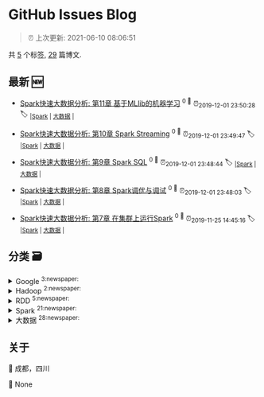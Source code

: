 
# GitHub Issues Blog
    
> :alarm_clock: 上次更新: 2021-06-10 08:06:51
    
共 [5](https://github.com/shilinlee/blog/labels) 个标签, [29](https://github.com/shilinlee/blog/issues) 篇博文.
## 最新 :new: 
  - [Spark快速大数据分析: 第11章 基于MLlib的机器学习](https://github.com/shilinlee/blog/issues/29) <sup>0 :speech_balloon:</sup>  			 :alarm_clock:<sub>2019-12-01 23:50:28</sub> 
 :label: 	<sub>|</sub><sub>[Spark](https://github.com/shilinlee/blog/labels/Spark)	|	</sub><sub>[大数据](https://github.com/shilinlee/blog/labels/%E5%A4%A7%E6%95%B0%E6%8D%AE)	|	</sub>

  - [Spark快速大数据分析: 第10章 Spark Streaming](https://github.com/shilinlee/blog/issues/28) <sup>0 :speech_balloon:</sup>  			 :alarm_clock:<sub>2019-12-01 23:49:47</sub> 
 :label: 	<sub>|</sub><sub>[Spark](https://github.com/shilinlee/blog/labels/Spark)	|	</sub><sub>[大数据](https://github.com/shilinlee/blog/labels/%E5%A4%A7%E6%95%B0%E6%8D%AE)	|	</sub>

  - [Spark快速大数据分析: 第9章 Spark SQL](https://github.com/shilinlee/blog/issues/27) <sup>0 :speech_balloon:</sup>  			 :alarm_clock:<sub>2019-12-01 23:48:44</sub> 
 :label: 	<sub>|</sub><sub>[Spark](https://github.com/shilinlee/blog/labels/Spark)	|	</sub><sub>[大数据](https://github.com/shilinlee/blog/labels/%E5%A4%A7%E6%95%B0%E6%8D%AE)	|	</sub>

  - [Spark快速大数据分析: 第8章 Spark调优与调试](https://github.com/shilinlee/blog/issues/26) <sup>0 :speech_balloon:</sup>  			 :alarm_clock:<sub>2019-12-01 23:48:03</sub> 
 :label: 	<sub>|</sub><sub>[Spark](https://github.com/shilinlee/blog/labels/Spark)	|	</sub><sub>[大数据](https://github.com/shilinlee/blog/labels/%E5%A4%A7%E6%95%B0%E6%8D%AE)	|	</sub>

  - [Spark快速大数据分析: 第7章 在集群上运行Spark](https://github.com/shilinlee/blog/issues/25) <sup>0 :speech_balloon:</sup>  			 :alarm_clock:<sub>2019-11-25 14:45:16</sub> 
 :label: 	<sub>|</sub><sub>[Spark](https://github.com/shilinlee/blog/labels/Spark)	|	</sub><sub>[大数据](https://github.com/shilinlee/blog/labels/%E5%A4%A7%E6%95%B0%E6%8D%AE)	|	</sub>

## 分类  :card_file_box: 

<details>
<summary>Google	<sup>3:newspaper:</sup></summary>


- [MapReduce：大型集群上的简化数据处理](https://github.com/shilinlee/blog/issues/5)<sup>0 :speech_balloon:</sup> :alarm_clock:<sub>2019-06-28 06:14:33</sub> 
- [Bigtable：结构化数据的分布式存储系统](https://github.com/shilinlee/blog/issues/4)<sup>0 :speech_balloon:</sup> :alarm_clock:<sub>2019-06-28 06:10:36</sub> 
- [The Google File System](https://github.com/shilinlee/blog/issues/3)<sup>0 :speech_balloon:</sup> :alarm_clock:<sub>2019-06-28 05:58:05</sub> 



</details>

<details>
<summary>Hadoop	<sup>2:newspaper:</sup></summary>


- [Hadoop：离线批处理MapReduce任务执行过程详解](https://github.com/shilinlee/blog/issues/7)<sup>0 :speech_balloon:</sup> :alarm_clock:<sub>2019-06-28 12:46:42</sub> 
- [大数据处理框架Hadoop的学习](https://github.com/shilinlee/blog/issues/6)<sup>0 :speech_balloon:</sup> :alarm_clock:<sub>2019-06-28 12:39:49</sub> 



</details>

<details>
<summary>RDD	<sup>5:newspaper:</sup></summary>


- [Spark内核设计的艺术: 第7章 调度系统](https://github.com/shilinlee/blog/issues/18)<sup>0 :speech_balloon:</sup> :alarm_clock:<sub>2019-08-16 00:30:34</sub> 
- [Spark内核设计的艺术: 第4章 SparkContext的初始化](https://github.com/shilinlee/blog/issues/15)<sup>0 :speech_balloon:</sup> :alarm_clock:<sub>2019-08-06 23:17:20</sub> 
- [Spark系列: Action算子讲解](https://github.com/shilinlee/blog/issues/10)<sup>0 :speech_balloon:</sup> :alarm_clock:<sub>2019-07-03 14:45:11</sub> 
- [Spark系列: Transformations算子讲解](https://github.com/shilinlee/blog/issues/9)<sup>0 :speech_balloon:</sup> :alarm_clock:<sub>2019-06-30 14:10:59</sub> 
- [Spark系列: 深入理解RDD](https://github.com/shilinlee/blog/issues/1)<sup>0 :speech_balloon:</sup> :alarm_clock:<sub>2019-06-27 23:56:29</sub> 



</details>

<details>
<summary>Spark	<sup>21:newspaper:</sup></summary>


- [Spark快速大数据分析: 第11章 基于MLlib的机器学习](https://github.com/shilinlee/blog/issues/29)<sup>0 :speech_balloon:</sup> :alarm_clock:<sub>2019-12-01 23:50:28</sub> 
- [Spark快速大数据分析: 第10章 Spark Streaming](https://github.com/shilinlee/blog/issues/28)<sup>0 :speech_balloon:</sup> :alarm_clock:<sub>2019-12-01 23:49:47</sub> 
- [Spark快速大数据分析: 第9章 Spark SQL](https://github.com/shilinlee/blog/issues/27)<sup>0 :speech_balloon:</sup> :alarm_clock:<sub>2019-12-01 23:48:44</sub> 
- [Spark快速大数据分析: 第8章 Spark调优与调试](https://github.com/shilinlee/blog/issues/26)<sup>0 :speech_balloon:</sup> :alarm_clock:<sub>2019-12-01 23:48:03</sub> 
- [Spark快速大数据分析: 第7章 在集群上运行Spark](https://github.com/shilinlee/blog/issues/25)<sup>0 :speech_balloon:</sup> :alarm_clock:<sub>2019-11-25 14:45:16</sub> 
- [Spark快速大数据分析: 第6章 Spark编程进阶](https://github.com/shilinlee/blog/issues/24)<sup>1 :speech_balloon:</sup> :alarm_clock:<sub>2019-11-19 14:28:53</sub> 
- [Spark快速大数据分析: 第5章 数据读取与保存](https://github.com/shilinlee/blog/issues/23)<sup>0 :speech_balloon:</sup> :alarm_clock:<sub>2019-11-07 00:55:10</sub> 
- [Spark内核设计的艺术: 第10章 Spark API](https://github.com/shilinlee/blog/issues/21)<sup>0 :speech_balloon:</sup> :alarm_clock:<sub>2019-08-30 00:07:50</sub> 
- [Spark内核设计的艺术: 第9章 部署模式](https://github.com/shilinlee/blog/issues/20)<sup>0 :speech_balloon:</sup> :alarm_clock:<sub>2019-08-27 00:51:38</sub> 
- [Spark内核设计的艺术: 第8章 计算引擎](https://github.com/shilinlee/blog/issues/19)<sup>0 :speech_balloon:</sup> :alarm_clock:<sub>2019-08-21 00:31:20</sub> 
- [Spark内核设计的艺术: 第7章 调度系统](https://github.com/shilinlee/blog/issues/18)<sup>0 :speech_balloon:</sup> :alarm_clock:<sub>2019-08-16 00:30:34</sub> 
- [Spark内核设计的艺术: 第6章 存储体系](https://github.com/shilinlee/blog/issues/17)<sup>0 :speech_balloon:</sup> :alarm_clock:<sub>2019-08-12 00:26:31</sub> 
- [Spark内核设计的艺术: 第5章 Spark执行环境](https://github.com/shilinlee/blog/issues/16)<sup>0 :speech_balloon:</sup> :alarm_clock:<sub>2019-08-09 01:01:23</sub> 
- [Spark内核设计的艺术: 第3章 Spark基础设施](https://github.com/shilinlee/blog/issues/14)<sup>0 :speech_balloon:</sup> :alarm_clock:<sub>2019-08-04 09:41:35</sub> 
- [Spark系列: 流计算Spark Streaming](https://github.com/shilinlee/blog/issues/13)<sup>0 :speech_balloon:</sup> :alarm_clock:<sub>2019-07-22 14:38:58</sub> 
- [Spark系列: 理解Catalyst优化器原理](https://github.com/shilinlee/blog/issues/12)<sup>0 :speech_balloon:</sup> :alarm_clock:<sub>2019-07-19 00:59:26</sub> 
- [Spark系列: DataFrame介绍](https://github.com/shilinlee/blog/issues/11)<sup>0 :speech_balloon:</sup> :alarm_clock:<sub>2019-07-18 00:53:16</sub> 
- [Spark系列: Action算子讲解](https://github.com/shilinlee/blog/issues/10)<sup>0 :speech_balloon:</sup> :alarm_clock:<sub>2019-07-03 14:45:11</sub> 
- [Spark系列: Transformations算子讲解](https://github.com/shilinlee/blog/issues/9)<sup>0 :speech_balloon:</sup> :alarm_clock:<sub>2019-06-30 14:10:59</sub> 
- [Spark系列: 初识Spark](https://github.com/shilinlee/blog/issues/8)<sup>0 :speech_balloon:</sup> :alarm_clock:<sub>2019-06-28 12:51:34</sub> 
- [Spark系列: 深入理解RDD](https://github.com/shilinlee/blog/issues/1)<sup>0 :speech_balloon:</sup> :alarm_clock:<sub>2019-06-27 23:56:29</sub> 



</details>

<details>
<summary>大数据	<sup>28:newspaper:</sup></summary>


- [Spark快速大数据分析: 第11章 基于MLlib的机器学习](https://github.com/shilinlee/blog/issues/29)<sup>0 :speech_balloon:</sup> :alarm_clock:<sub>2019-12-01 23:50:28</sub> 
- [Spark快速大数据分析: 第10章 Spark Streaming](https://github.com/shilinlee/blog/issues/28)<sup>0 :speech_balloon:</sup> :alarm_clock:<sub>2019-12-01 23:49:47</sub> 
- [Spark快速大数据分析: 第9章 Spark SQL](https://github.com/shilinlee/blog/issues/27)<sup>0 :speech_balloon:</sup> :alarm_clock:<sub>2019-12-01 23:48:44</sub> 
- [Spark快速大数据分析: 第8章 Spark调优与调试](https://github.com/shilinlee/blog/issues/26)<sup>0 :speech_balloon:</sup> :alarm_clock:<sub>2019-12-01 23:48:03</sub> 
- [Spark快速大数据分析: 第7章 在集群上运行Spark](https://github.com/shilinlee/blog/issues/25)<sup>0 :speech_balloon:</sup> :alarm_clock:<sub>2019-11-25 14:45:16</sub> 
- [Spark快速大数据分析: 第6章 Spark编程进阶](https://github.com/shilinlee/blog/issues/24)<sup>1 :speech_balloon:</sup> :alarm_clock:<sub>2019-11-19 14:28:53</sub> 
- [Spark快速大数据分析: 第5章 数据读取与保存](https://github.com/shilinlee/blog/issues/23)<sup>0 :speech_balloon:</sup> :alarm_clock:<sub>2019-11-07 00:55:10</sub> 
- [Spark内核设计的艺术: 第10章 Spark API](https://github.com/shilinlee/blog/issues/21)<sup>0 :speech_balloon:</sup> :alarm_clock:<sub>2019-08-30 00:07:50</sub> 
- [Spark内核设计的艺术: 第9章 部署模式](https://github.com/shilinlee/blog/issues/20)<sup>0 :speech_balloon:</sup> :alarm_clock:<sub>2019-08-27 00:51:38</sub> 
- [Spark内核设计的艺术: 第8章 计算引擎](https://github.com/shilinlee/blog/issues/19)<sup>0 :speech_balloon:</sup> :alarm_clock:<sub>2019-08-21 00:31:20</sub> 
- [Spark内核设计的艺术: 第7章 调度系统](https://github.com/shilinlee/blog/issues/18)<sup>0 :speech_balloon:</sup> :alarm_clock:<sub>2019-08-16 00:30:34</sub> 
- [Spark内核设计的艺术: 第6章 存储体系](https://github.com/shilinlee/blog/issues/17)<sup>0 :speech_balloon:</sup> :alarm_clock:<sub>2019-08-12 00:26:31</sub> 
- [Spark内核设计的艺术: 第5章 Spark执行环境](https://github.com/shilinlee/blog/issues/16)<sup>0 :speech_balloon:</sup> :alarm_clock:<sub>2019-08-09 01:01:23</sub> 
- [Spark内核设计的艺术: 第4章 SparkContext的初始化](https://github.com/shilinlee/blog/issues/15)<sup>0 :speech_balloon:</sup> :alarm_clock:<sub>2019-08-06 23:17:20</sub> 
- [Spark内核设计的艺术: 第3章 Spark基础设施](https://github.com/shilinlee/blog/issues/14)<sup>0 :speech_balloon:</sup> :alarm_clock:<sub>2019-08-04 09:41:35</sub> 
- [Spark系列: 流计算Spark Streaming](https://github.com/shilinlee/blog/issues/13)<sup>0 :speech_balloon:</sup> :alarm_clock:<sub>2019-07-22 14:38:58</sub> 
- [Spark系列: 理解Catalyst优化器原理](https://github.com/shilinlee/blog/issues/12)<sup>0 :speech_balloon:</sup> :alarm_clock:<sub>2019-07-19 00:59:26</sub> 
- [Spark系列: DataFrame介绍](https://github.com/shilinlee/blog/issues/11)<sup>0 :speech_balloon:</sup> :alarm_clock:<sub>2019-07-18 00:53:16</sub> 
- [Spark系列: Action算子讲解](https://github.com/shilinlee/blog/issues/10)<sup>0 :speech_balloon:</sup> :alarm_clock:<sub>2019-07-03 14:45:11</sub> 
- [Spark系列: Transformations算子讲解](https://github.com/shilinlee/blog/issues/9)<sup>0 :speech_balloon:</sup> :alarm_clock:<sub>2019-06-30 14:10:59</sub> 
- [Spark系列: 初识Spark](https://github.com/shilinlee/blog/issues/8)<sup>0 :speech_balloon:</sup> :alarm_clock:<sub>2019-06-28 12:51:34</sub> 
- [Hadoop：离线批处理MapReduce任务执行过程详解](https://github.com/shilinlee/blog/issues/7)<sup>0 :speech_balloon:</sup> :alarm_clock:<sub>2019-06-28 12:46:42</sub> 
- [大数据处理框架Hadoop的学习](https://github.com/shilinlee/blog/issues/6)<sup>0 :speech_balloon:</sup> :alarm_clock:<sub>2019-06-28 12:39:49</sub> 
- [MapReduce：大型集群上的简化数据处理](https://github.com/shilinlee/blog/issues/5)<sup>0 :speech_balloon:</sup> :alarm_clock:<sub>2019-06-28 06:14:33</sub> 
- [Bigtable：结构化数据的分布式存储系统](https://github.com/shilinlee/blog/issues/4)<sup>0 :speech_balloon:</sup> :alarm_clock:<sub>2019-06-28 06:10:36</sub> 
- [The Google File System](https://github.com/shilinlee/blog/issues/3)<sup>0 :speech_balloon:</sup> :alarm_clock:<sub>2019-06-28 05:58:05</sub> 
- [大数据技术关键字](https://github.com/shilinlee/blog/issues/2)<sup>0 :speech_balloon:</sup> :alarm_clock:<sub>2019-06-28 04:23:47</sub> 
- [Spark系列: 深入理解RDD](https://github.com/shilinlee/blog/issues/1)<sup>0 :speech_balloon:</sup> :alarm_clock:<sub>2019-06-27 23:56:29</sub> 



</details>

## 关于
:round_pushpin: 成都，四川 

:black_flag: None 

